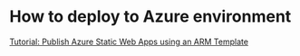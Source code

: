 # How to deploy to Azure environment

[Tutorial: Publish Azure Static Web Apps using an ARM Template](https://learn.microsoft.com/en-us/azure/static-web-apps/publish-azure-resource-manager?tabs=azure-cli)
